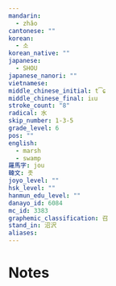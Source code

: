 ```yaml
---
mandarin:
  - zhǎo
cantonese: ""
korean:
  - 소
korean_native: ""
japanese:
  - SHOU
japanese_nanori: ""
vietnamese:
middle_chinese_initial: t͡ɕ
middle_chinese_final: iᴇu
stroke_count: "8"
radical: 水
skip_number: 1-3-5
grade_level: 6
pos: ""
english:
  - marsh
  - swamp
羅馬字: jou
韓文: 좃
joyo_level: ""
hsk_level: ""
hanmun_edu_level: ""
danayo_id: 6084
mc_id: 3383
graphemic_classification: 召
stand_in: 沼沢
aliases:
---
```


# Notes

